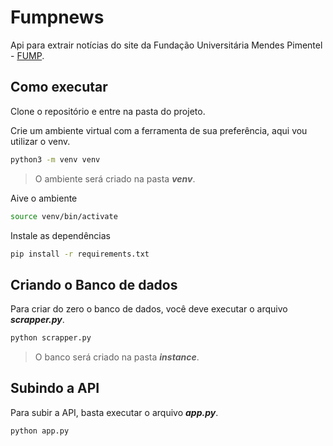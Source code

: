 # Fumpnews

Api para extrair notícias do site da Fundação Universitária Mendes Pimentel - [FUMP](https://www.fump.ufmg.br/).

## Como executar

Clone o repositório e entre na pasta do projeto.

Crie um ambiente virtual com a ferramenta de sua preferência, aqui vou utilizar o venv.

~~~sh
python3 -m venv venv
~~~
> O ambiente será criado na pasta ***venv***.

Aive o ambiente

~~~ sh
source venv/bin/activate
~~~

Instale as dependências
~~~sh
pip install -r requirements.txt
~~~

## Criando o Banco de dados

Para criar do zero o banco de dados, você deve executar o arquivo ***scrapper.py***.
~~~ sh
python scrapper.py
~~~
> O banco será criado na pasta ***instance***.

## Subindo a API
Para subir a API, basta executar o arquivo ***app.py***.
~~~sh
python app.py
~~~